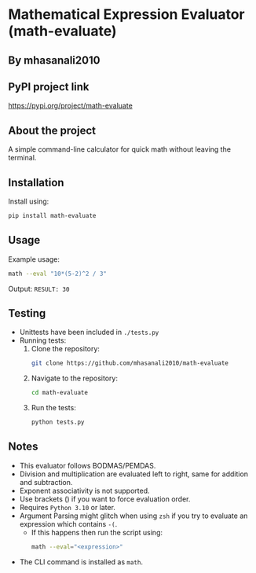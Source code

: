 # Mathematical Expression Evaluator (math-evaluate)
## By mhasanali2010

## PyPI project link
https://pypi.org/project/math-evaluate

## About the project
A simple command-line calculator for quick math without leaving the terminal.
## Installation
Install using:
```bash
pip install math-evaluate
```

## Usage
Example usage:
```bash
math --eval "10*(5-2)^2 / 3"
```
Output: `RESULT: 30`

## Testing
- Unittests have been included in `./tests.py`
- Running tests:
    1. Clone the repository:
        ```bash
        git clone https://github.com/mhasanali2010/math-evaluate
        ```
    2. Navigate to the repository:
        ```bash
        cd math-evaluate
        ```
    3. Run the tests:
        ```bash
        python tests.py
        ```

## Notes
- This evaluator follows BODMAS/PEMDAS.
- Division and multiplication are evaluated left to right, same for addition and subtraction.
- Exponent associativity is not supported.
- Use brackets () if you want to force evaluation order.
- Requires `Python 3.10` or later.
- Argument Parsing might glitch when using `zsh` if you try to evaluate an expression which contains `-(`.
    - If this happens then run the script using:
        ```bash
        math --eval="<expression>"
        ```
- The CLI command is installed as `math`.

